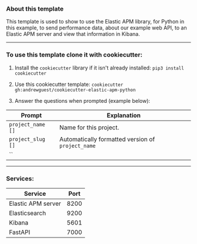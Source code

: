 ### About this template

This template is used to show to use the Elastic APM library, for Python in this example, to send performance data, about our example web API, to an Elastic APM server and view that information in Kibana.

---

### To use this template clone it with cookiecutter:

1. Install the `cookiecutter` library if it isn't already installed:
   `pip3 install cookiecutter`

2. Use this cookiecutter template: `cookiecutter gh:andrewguest/cookiecutter-elastic-apm-python`

3. Answer the questions when prompted (example below):

| Prompt            | Explanation                                       |
| ----------------- | ------------------------------------------------- |
| `project_name []` | Name for this project.                            |
| `project_slug []` | Automatically formatted version of `project_name` |
| ``                |                                                   |

---

### Services:

| Service            | Port |
| ------------------ | ---- |
| Elastic APM server | 8200 |
| Elasticsearch      | 9200 |
| Kibana             | 5601 |
| FastAPI            | 7000 |

